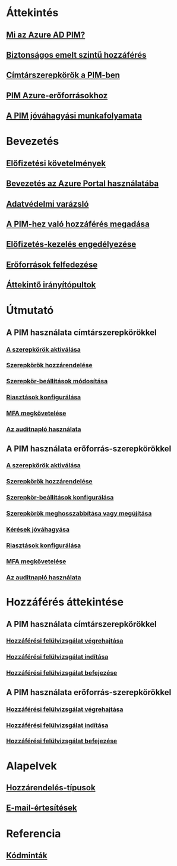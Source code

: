# Áttekintés
## [Mi az Azure AD PIM?](pim-configure.md)
## [Biztonságos emelt szintű hozzáférés](../users-groups-roles/directory-admin-roles-secure.md?toc=%2fazure%2factive-directory%2fprivileged-identity-management%2ftoc.json)
## [Címtárszerepkörök a PIM-ben](pim-roles.md)
## [PIM Azure-erőforrásokhoz](azure-pim-resource-rbac.md)
## [A PIM jóváhagyási munkafolyamata](azure-ad-pim-approval-workflow.md)

# Bevezetés
## [Előfizetési követelmények](subscription-requirements.md)
## [Bevezetés az Azure Portal használatába](pim-getting-started.md)
## [Adatvédelmi varázsló](pim-security-wizard.md)
## [A PIM-hez való hozzáférés megadása](pim-how-to-give-access-to-pim.md)
## [Előfizetés-kezelés engedélyezése](pim-resource-roles-enable-subscription-management.md)
## [Erőforrások felfedezése](pim-resource-roles-discover-resources.md)
## [Áttekintő irányítópultok](pim-resource-roles-overview-dashboards.md)

# Útmutató
## A PIM használata címtárszerepkörökkel
### [A szerepkörök aktiválása](pim-how-to-activate-role.md)
### [Szerepkörök hozzárendelése](pim-how-to-add-role-to-user.md)
### [Szerepkör-beállítások módosítása](pim-how-to-change-default-settings.md)
### [Riasztások konfigurálása](pim-how-to-configure-security-alerts.md)
### [MFA megkövetelése](pim-how-to-require-mfa.md)
### [Az auditnapló használata](pim-how-to-use-audit-log.md)
## A PIM használata erőforrás-szerepkörökkel
### [A szerepkörök aktiválása](pim-resource-roles-activate-your-roles.md)
### [Szerepkörök hozzárendelése](pim-resource-roles-assign-roles.md)
### [Szerepkör-beállítások konfigurálása](pim-resource-roles-configure-role-settings.md)
### [Szerepkörök meghosszabbítása vagy megújítása](pim-resource-roles-renew-extend.md)
### [Kérések jóváhagyása](pim-resource-roles-approval-workflow.md)
### [Riasztások konfigurálása](pim-resource-roles-configure-alerts.md)
### [MFA megkövetelése](pim-resource-roles-require-mfa.md)
### [Az auditnapló használata](pim-resource-roles-use-the-audit-log.md)

# Hozzáférés áttekintése
## A PIM használata címtárszerepkörökkel
### [Hozzáférési felülvizsgálat végrehajtása](pim-how-to-perform-security-review.md)
### [Hozzáférési felülvizsgálat indítása](pim-how-to-start-security-review.md)
### [Hozzáférési felülvizsgálat befejezése](pim-how-to-complete-review.md)
## A PIM használata erőforrás-szerepkörökkel
### [Hozzáférési felülvizsgálat végrehajtása](pim-resource-roles-perform-access-review.md)
### [Hozzáférési felülvizsgálat indítása](pim-resource-roles-start-access-review.md)
### [Hozzáférési felülvizsgálat befejezése](pim-resource-roles-complete-access-review.md)

# Alapelvek
## [Hozzárendelés-típusok](pim-resource-roles-eligible-visibility.md)
## [E-mail-értesítések](pim-email-notifications.md)

# Referencia
## [Kódminták](https://azure.microsoft.com/resources/samples/?service=active-directory)
